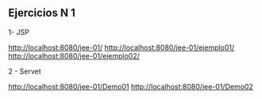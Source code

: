 ## Ejercicios N 1

1- JSP

[http://localhost:8080/jee-01/](http://localhost:8080/jee-01/)
[http://localhost:8080/jee-01/ejemplo01/](http://localhost:8080/jee-01/ejemplo01)
[http://localhost:8080/jee-01/ejemplo02/](http://localhost:8080/jee-01/ejemplo02)


2 - Servet

[http://localhost:8080/jee-01/Demo01](http://localhost:8080/jee-01/Demo01)
[http://localhost:8080/jee-01/Demo02](http://localhost:8080/jee-01/Demo02)

